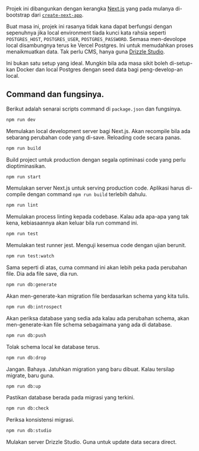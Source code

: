 Projek ini dibangunkan dengan kerangka [Next.js](https://nextjs.org) yang pada mulanya di-bootstrap dari [`create-next-app`](https://github.com/vercel/next.js/tree/canary/packages/create-next-app).

Buat masa ini, projek ini rasanya tidak kana dapat berfungsi dengan sepenuhnya jika local environment tiada kunci kata rahsia seperti `POSTGRES_HOST`, `POSTGRES_USER`, `POSTGRES_PASSWORD`. Semasa men-devolope local disambungnya terus ke Vercel Postgres. Ini untuk memudahkan proses menaikmuatkan data. Tak perlu CMS, hanya guna [Drizzle Studio](https://orm.drizzle.team/drizzle-studio/overview).

Ini bukan satu setup yang ideal. Mungkin bila ada masa sikit boleh di-setup-kan Docker dan local Postgres dengan seed data bagi peng-develop-an local.

## Command dan fungsinya.

Berikut adalah senarai scripts command di `package.json` dan fungsinya.

```bash
npm run dev
```

Memulakan local development server bagi Next.js. Akan recompile bila ada sebarang perubahan code yang di-save. Reloading code secara panas.

```bash
npm run build
```

Build project untuk production dengan segala optiminasi code yang perlu dioptiminasikan.

```bash
npm run start
```

Memulakan server Next.js untuk serving production code. Aplikasi harus di-compile dengan command `npm run build` terlebih dahulu.

```bash
npm run lint
```

Memulakan process linting kepada codebase. Kalau ada apa-apa yang tak kena, kebiasaannya akan keluar bila run command ini.

```bash
npm run test
```

Memulakan test runner jest. Menguji kesemua code dengan ujian berunit.

```bash
npm run test:watch
```

Sama seperti di atas, cuma command ini akan lebih peka pada perubahan file. Dia ada file save, dia run.

```bash
npm run db:generate
```

Akan men-generate-kan migration file berdasarkan schema yang kita tulis.

```bash
npm run db:introspect
```

Akan periksa database yang sedia ada kalau ada perubahan schema, akan men-generate-kan file schema sebagaimana yang ada di database.

```bash
npm run db:push
```

Tolak schema local ke database terus.

```bash
npm run db:drop
```

Jangan. Bahaya. Jatuhkan migration yang baru dibuat. Kalau tersilap migrate, baru guna.

```bash
npm run db:up
```

Pastikan database berada pada migrasi yang terkini.

```bash
npm run db:check
```

Periksa konsistensi migrasi.

```bash
npm run db:studio
```

Mulakan server Drizzle Studio. Guna untuk update data secara direct.
